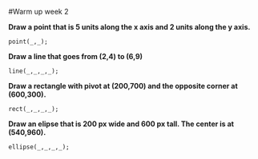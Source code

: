 #Warm up week 2

**Draw a point that is 5 units along the x axis and 2 units along the y axis.**
```
point(_,_);
```
**Draw a line that goes from (2,4) to (6,9)**
```
line(_,_,_,_);
```
**Draw a rectangle with pivot at (200,700) and the opposite corner at (600,300).**
```
rect(_,_,_,_);
```
**Draw an elipse that is 200 px wide and 600 px tall. The center is at (540,960).**
```
ellipse(_,_,_,_);
```

